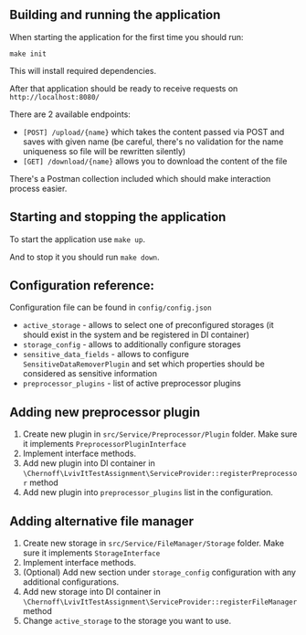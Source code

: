## Building and running the application

When starting the application for the first time you should run:

```
make init
```

This will install required dependencies.

After that application should be ready to receive requests on `http://localhost:8080/`

There are 2 available endpoints:

- `[POST] /upload/{name}` which takes the content passed via POST and saves with given name (be careful, there's no
  validation for the name uniqueness so file will be rewritten silently)
- `[GET] /download/{name}` allows you to download the content of the file

There's a Postman collection included which should make interaction process easier.

## Starting and stopping the application

To start the application use `make up`.

And to stop it you should run `make down`.

## Configuration reference:

Configuration file can be found in `config/config.json`

- `active_storage` - allows to select one of preconfigured storages (it should exist in the system and be registered in DI container)
- `storage_config` - allows to additionally configure storages
- `sensitive_data_fields` - allows to configure `SensitiveDataRemoverPlugin` and set which properties should be considered as sensitive information
- `preprocessor_plugins` - list of active preprocessor plugins

## Adding new preprocessor plugin

1. Create new plugin in `src/Service/Preprocessor/Plugin` folder. Make sure it implements `PreprocessorPluginInterface`
2. Implement interface methods.
3. Add new plugin into DI container in `\Chernoff\LvivItTestAssignment\ServiceProvider::registerPreprocessor` method
4. Add new plugin into `preprocessor_plugins` list in the configuration.

## Adding alternative file manager

1. Create new storage in `src/Service/FileManager/Storage` folder. Make sure it implements `StorageInterface`
2. Implement interface methods.
3. (Optional) Add new section under `storage_config` configuration with any additional configurations.
4. Add new storage into DI container in `\Chernoff\LvivItTestAssignment\ServiceProvider::registerFileManager` method
5. Change `active_storage` to the storage you want to use.

 